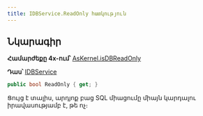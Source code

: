 ```yaml
---
title: IDBService.ReadOnly հատկություն
---
```


## Նկարագիր

**Համարժեքը 4x-ում՝** [AsKernel.isDBReadOnly](https://armsoft.github.io/as4x-docs/HTM/ProgrGuide/Functions/Functions/isDBReadOnly.html)

**Դաս՝** [IDBService](../IDBService.md)

```c#
public bool ReadOnly { get; }
```

Ցույց է տալիս, արդյոք բաց SQL միացումը միայն կարդալու իրավասությամբ է, թե ոչ։
